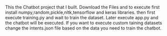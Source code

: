 This the Chatbot project that I built.
Download the Files and to execute first install numpy,random,pickle,nltk,tensorflow and keras libraries.
then first execute training.py and wait to train the dataset.
Later execute app.py and the chatbot will be executed.
If you want to execute custom taining datasets change the intents.json file based on the data you need to train the chatbot.
